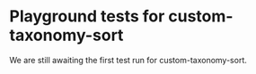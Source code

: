 # Playground tests for custom-taxonomy-sort
We are still awaiting the first test run for custom-taxonomy-sort.
